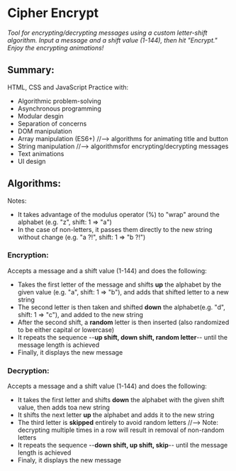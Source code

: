 # Cipher Encrypt

_Tool for encrypting/decrypting messages using a custom letter-shift algorithm. Input a message and a shift value (1-144), then hit "Encrypt." Enjoy the encrypting animations!_

## Summary:

HTML, CSS and JavaScript Practice with:

- Algorithmic problem-solving
- Asynchronous programming
- Modular desgin
- Separation of concerns
- DOM manipulation
- Array manipulation (ES6+) //--> algorithms for animating title and button
- String manipulation //--> algorithmsfor encrypting/decrypting messages
- Text animations
- UI design

## Algorithms:

Notes:

- It takes advantage of the modulus operator (%) to "wrap" around the alphabet (e.g. "z", shift: 1 => "a")
- In the case of non-letters, it passes them directly to the new string without change (e.g. "a ?!", shift: 1 => "b ?!")

### Encryption:

Accepts a message and a shift value (1-144) and does the following:

- Takes the first letter of the message and shifts **up** the alphabet by the given value (e.g. "a", shift: 1 => "b"), and adds that shifted letter to a new string
- The second letter is then taken and shifted **down** the alphabet(e.g. "d", shift: 1 => "c"), and added to the new string
- After the second shift, a **random** letter is then inserted (also randomized to be either capital or lowercase)
- It repeats the sequence --**up shift, down shift, random letter**-- until the message length is achieved
- Finally, it displays the new message

### Decryption:

Accepts a message and a shift value (1-144) and does the following:

- It takes the first letter and shifts **down** the alphabet with the given shift value, then adds toa new string
- It shifts the next letter **up** the alphabet and adds it to the new string
- The third letter is **skipped** entirely to avoid random letters //--> Note: decrypting multiple times in a row will result in removal of non-random letters
- It repeats the sequence --**down shift, up shift, skip**-- until the message length is achieved
- Finaly, it displays the new message
